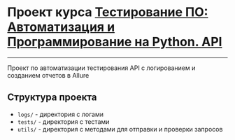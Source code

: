 # Проект курса [Тестирование ПО: Автоматизация и Программирование на Python. API](https://stepik.org/course/127716/promo#toc)

---

Проект по автоматизации тестирования API c логированием и созданием отчетов в Allure

## Структура проекта

- `logs/` - директория с логами
- `tests/` - директория с тестами
- `utils/` - директория с методами для отправки и проверки запросов



